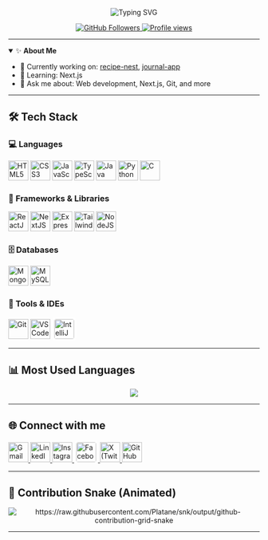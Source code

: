 <p align="center">
  <img src="https://readme-typing-svg.demolab.com?font=Fira+Code&size=28&pause=1000&color=1E90FF&center=true&vCenter=true&width=650&lines=Hi+there%2C+I'm+Sayam+%F0%9F%91%8B;Welcome+to+my+GitHub+profile!;Full+Stack+Developer;Let's+build+something+amazing+%F0%9F%92%BB" alt="Typing SVG" />
</p>

<p align="center">
  <a href="https://github.com/sayam-1705?tab=followers">
    <img src="https://img.shields.io/github/followers/sayam-1705?label=Followers&style=social" alt="GitHub Followers"/>
  </a>
  <a href="https://komarev.com/ghpvc/?username=sayam-1705">
    <img src="https://komarev.com/ghpvc/?username=sayam-1705&color=1E90FF" alt="Profile views"/>
  </a>
</p>

---

<details open>
  <summary>✨ <b>About Me</b></summary>

- 🔭 Currently working on: [recipe-nest](https://github.com/sayam-1705/recipe-nest), [journal-app](https://github.com/sayam-1705/journal-app)
- 🌱 Learning: Next.js
- 💬 Ask me about: Web development, Next.js, Git, and more

</details>

---

## 🛠️ Tech Stack

### 💻 Languages
<p align="left">
  <img src="https://skillicons.dev/icons?i=html" title="HTML5" alt="HTML5" width="40" height="40"/>
  <img src="https://skillicons.dev/icons?i=css" title="CSS3" alt="CSS3" width="40" height="40"/>
  <img src="https://skillicons.dev/icons?i=js" title="JavaScript" alt="JavaScript" width="40" height="40"/>
  <img src="https://skillicons.dev/icons?i=ts" title="TypeScript" alt="TypeScript" width="40" height="40"/>
  <img src="https://skillicons.dev/icons?i=java" title="Java" alt="Java" width="40" height="40"/>
  <img src="https://skillicons.dev/icons?i=python" title="Python" alt="Python" width="40" height="40"/>
  <img src="https://skillicons.dev/icons?i=c" title="C" alt="C" width="40" height="40"/>
</p>

### 🧩 Frameworks & Libraries
<p align="left">
  <img src="https://skillicons.dev/icons?i=react" title="ReactJS" alt="ReactJS" width="40" height="40"/>
  <img src="https://skillicons.dev/icons?i=nextjs" title="NextJS" alt="NextJS" width="40" height="40"/>
  <img src="https://skillicons.dev/icons?i=express" title="ExpressJS" alt="ExpressJS" width="40" height="40"/>
  <img src="https://skillicons.dev/icons?i=tailwind" title="Tailwind CSS" alt="Tailwind CSS" width="40" height="40"/>
  <img src="https://skillicons.dev/icons?i=nodejs" title="NodeJS" alt="NodeJS" width="40" height="40"/>
</p>

### 🗄️ Databases
<p align="left">
  <img src="https://skillicons.dev/icons?i=mongodb" title="MongoDB" alt="MongoDB" width="40" height="40"/>
  <img src="https://skillicons.dev/icons?i=mysql" title="MySQL" alt="MySQL" width="40" height="40"/>
</p>

### 🧰 Tools & IDEs
<p align="left">
  <img src="https://skillicons.dev/icons?i=git" title="Git" alt="Git" width="40" height="40"/>
  <img src="https://skillicons.dev/icons?i=vscode" title="VS Code" alt="VS Code" width="40" height="40"/>
  <img src="https://cdn.jsdelivr.net/gh/devicons/devicon/icons/intellij/intellij-original.svg" title="IntelliJ IDEA" alt="IntelliJ IDEA" width="40" height="40" style="background:white; border-radius:8px; padding:4px;"/>
</p>

---

## 📊 Most Used Languages

<p align="center">
  <img src="https://github-readme-stats.vercel.app/api/top-langs/?username=sayam-1705&layout=compact&theme=tokyonight&langs_count=4"/>
</p>

---

## 🌐 Connect with me

<p align="left">
  <a href="mailto:sayam2022mondal@gmail.com" target="_blank">
    <img src="https://skillicons.dev/icons?i=gmail" title="Gmail" alt="Gmail" width="40" height="40"/>
  </a>
  <a href="https://www.linkedin.com/in/mondalsayam/" target="_blank">
    <img src="https://skillicons.dev/icons?i=linkedin" title="LinkedIn" alt="LinkedIn" width="40" height="40"/>
  </a>
  <a href="https://www.instagram.com/sayam.1705/" target="_blank">
    <img src="https://skillicons.dev/icons?i=instagram" title="Instagram" alt="Instagram" width="40" height="40"/>
  </a>
  <a href="https://www.facebook.com/sayam.1705" target="_blank">
    <!-- Facebook SVG in official blue -->
    <img src="https://upload.wikimedia.org/wikipedia/commons/5/51/Facebook_f_logo_%282019%29.svg" title="Facebook" alt="Facebook" width="40" height="40" style="border-radius:8px; padding:4px; background:white;"/>
  </a>
  <a href="https://x.com/sayam_1705" target="_blank">
    <img src="https://skillicons.dev/icons?i=twitter" title="X (Twitter)" alt="X (Twitter)" width="40" height="40"/>
  </a>
  <a href="https://github.com/sayam-1705" target="_blank">
    <img src="https://skillicons.dev/icons?i=github" title="GitHub" alt="GitHub" width="40" height="40"/>
  </a>
</p>

---

## 🐍 Contribution Snake (Animated)

<p align="center">
  <picture>
  <source media="(prefers-color-scheme: dark)" srcset="https://raw.githubusercontent.com/Platane/snk/output/github-contribution-grid-snake-dark.svg" />
  <source media="(prefers-color-scheme: light)" srcset="github-snake.svg" />
  <img alt="https://raw.githubusercontent.com/Platane/snk/output/github-contribution-grid-snake" src="github-snake.svg" />
</picture>
</p>

---
